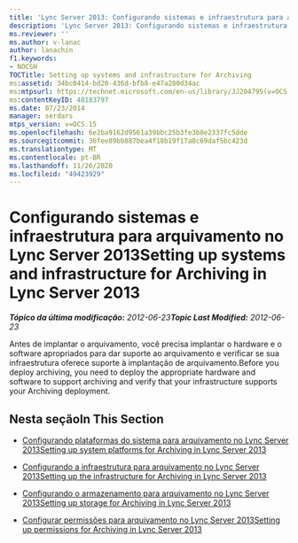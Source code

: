 ```yaml
---
title: 'Lync Server 2013: Configurando sistemas e infraestrutura para arquivamento'
description: 'Lync Server 2013: Configurando sistemas e infraestrutura para arquivamento.'
ms.reviewer: ''
ms.author: v-lanac
author: lanachin
f1.keywords:
- NOCSH
TOCTitle: Setting up systems and infrastructure for Archiving
ms:assetid: 34bc0414-bd20-436d-bfb8-e47a280d34ac
ms:mtpsurl: https://technet.microsoft.com/en-us/library/JJ204795(v=OCS.15)
ms:contentKeyID: 48183797
ms.date: 07/23/2014
manager: serdars
mtps_version: v=OCS.15
ms.openlocfilehash: 6e2ba9162d9561a39bbc25b3fe3b8e2337fc5dde
ms.sourcegitcommit: 36fee89bb887bea4f18b19f17a8c69daf5bc423d
ms.translationtype: MT
ms.contentlocale: pt-BR
ms.lasthandoff: 11/26/2020
ms.locfileid: "49423929"
---
```

# <a name="setting-up-systems-and-infrastructure-for-archiving-in-lync-server-2013"></a><span data-ttu-id="51e3a-103">Configurando sistemas e infraestrutura para arquivamento no Lync Server 2013</span><span class="sxs-lookup"><span data-stu-id="51e3a-103">Setting up systems and infrastructure for Archiving in Lync Server 2013</span></span>

<div data-xmlns="http://www.w3.org/1999/xhtml">

<div class="topic" data-xmlns="http://www.w3.org/1999/xhtml" data-msxsl="urn:schemas-microsoft-com:xslt" data-cs="https://msdn.microsoft.com/">

<div data-asp="https://msdn2.microsoft.com/asp">



</div>

<div id="mainSection">

<div id="mainBody"><span data-ttu-id="51e3a-104">

<span> </span></span><span class="sxs-lookup"><span data-stu-id="51e3a-104">

<span> </span></span></span>

<span data-ttu-id="51e3a-105">_**Tópico da última modificação:** 2012-06-23_</span><span class="sxs-lookup"><span data-stu-id="51e3a-105">_**Topic Last Modified:** 2012-06-23_</span></span>

<span data-ttu-id="51e3a-106">Antes de implantar o arquivamento, você precisa implantar o hardware e o software apropriados para dar suporte ao arquivamento e verificar se sua infraestrutura oferece suporte à implantação de arquivamento.</span><span class="sxs-lookup"><span data-stu-id="51e3a-106">Before you deploy archiving, you need to deploy the appropriate hardware and software to support archiving and verify that your infrastructure supports your Archiving deployment.</span></span>

<div>

## <a name="in-this-section"></a><span data-ttu-id="51e3a-107">Nesta seção</span><span class="sxs-lookup"><span data-stu-id="51e3a-107">In This Section</span></span>

  - [<span data-ttu-id="51e3a-108">Configurando plataformas do sistema para arquivamento no Lync Server 2013</span><span class="sxs-lookup"><span data-stu-id="51e3a-108">Setting up system platforms for Archiving in Lync Server 2013</span></span>](lync-server-2013-setting-up-system-platforms-for-archiving.md)

  - [<span data-ttu-id="51e3a-109">Configurando a infraestrutura para arquivamento no Lync Server 2013</span><span class="sxs-lookup"><span data-stu-id="51e3a-109">Setting up the infrastructure for Archiving in Lync Server 2013</span></span>](lync-server-2013-setting-up-the-infrastructure-for-archiving.md)

  - [<span data-ttu-id="51e3a-110">Configurando o armazenamento para arquivamento no Lync Server 2013</span><span class="sxs-lookup"><span data-stu-id="51e3a-110">Setting up storage for Archiving in Lync Server 2013</span></span>](lync-server-2013-setting-up-storage-for-archiving.md)

  - [<span data-ttu-id="51e3a-111">Configurar permissões para arquivamento no Lync Server 2013</span><span class="sxs-lookup"><span data-stu-id="51e3a-111">Setting up permissions for Archiving in Lync Server 2013</span></span>](lync-server-2013-setting-up-permissions-for-archiving.md)

<span data-ttu-id="51e3a-112"></div>

</div>

<span> </span>

</div>

</div>

</span><span class="sxs-lookup"><span data-stu-id="51e3a-112"></div>

</div>

<span> </span>

</div>

</div>

</span></span></div>

